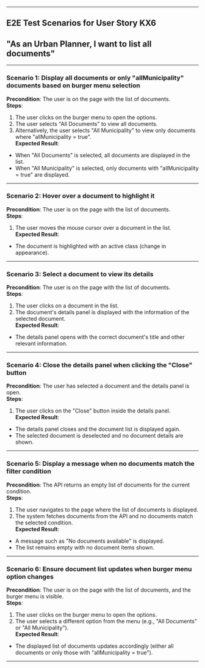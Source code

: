 
---

## **E2E Test Scenarios for User Story KX6**

## "As an **Urban Planner**, I want to list all documents"

---

### **Scenario 1**: Display all documents or only "allMunicipality" documents based on burger menu selection

**Precondition**: The user is on the page with the list of documents.  
**Steps**:  
1. The user clicks on the burger menu to open the options.  
2. The user selects "All Documents" to view all documents.  
3. Alternatively, the user selects "All Municipality" to view only documents where "allMunicipality = true".  
**Expected Result**:  
- When "All Documents" is selected, all documents are displayed in the list.  
- When "All Municipality" is selected, only documents with "allMunicipality = true" are displayed.  

---

### **Scenario 2**: Hover over a document to highlight it

**Precondition**: The user is on the page with the list of documents.  
**Steps**:  
1. The user moves the mouse cursor over a document in the list.  
**Expected Result**:  
- The document is highlighted with an active class (change in appearance).  

---

### **Scenario 3**: Select a document to view its details

**Precondition**: The user is on the page with the list of documents.  
**Steps**:  
1. The user clicks on a document in the list.  
2. The document's details panel is displayed with the information of the selected document.  
**Expected Result**:  
- The details panel opens with the correct document's title and other relevant information.  

---

### **Scenario 4**: Close the details panel when clicking the "Close" button

**Precondition**: The user has selected a document and the details panel is open.  
**Steps**:  
1. The user clicks on the "Close" button inside the details panel.  
**Expected Result**:  
- The details panel closes and the document list is displayed again.  
- The selected document is deselected and no document details are shown.  

---

### **Scenario 5**: Display a message when no documents match the filter condition

**Precondition**: The API returns an empty list of documents for the current condition.  
**Steps**:  
1. The user navigates to the page where the list of documents is displayed.  
2. The system fetches documents from the API and no documents match the selected condition.  
**Expected Result**:  
- A message such as "No documents available" is displayed.  
- The list remains empty with no document items shown.  

---

### **Scenario 6**: Ensure document list updates when burger menu option changes

**Precondition**: The user is on the page with the list of documents, and the burger menu is visible.  
**Steps**:  
1. The user clicks on the burger menu to open the options.  
2. The user selects a different option from the menu (e.g., "All Documents" or "All Municipality").  
**Expected Result**:  
- The displayed list of documents updates accordingly (either all documents or only those with "allMunicipality = true").  

---

